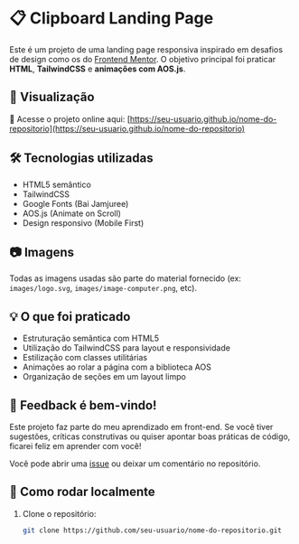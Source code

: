 # 📋 Clipboard Landing Page

Este é um projeto de uma landing page responsiva inspirado em desafios de design como os do [Frontend Mentor](https://www.frontendmentor.io/). O objetivo principal foi praticar **HTML**, **TailwindCSS** e **animações com AOS.js**.

## 🚀 Visualização

🔗 Acesse o projeto online aqui: [https://seu-usuario.github.io/nome-do-repositorio](https://seu-usuario.github.io/nome-do-repositorio)

## 🛠 Tecnologias utilizadas

- HTML5 semântico  
- TailwindCSS  
- Google Fonts (Bai Jamjuree)  
- AOS.js (Animate on Scroll)  
- Design responsivo (Mobile First)

## 📷 Imagens

Todas as imagens usadas são parte do material fornecido (ex: `images/logo.svg`, `images/image-computer.png`, etc).

## 💡 O que foi praticado

- Estruturação semântica com HTML5  
- Utilização do TailwindCSS para layout e responsividade  
- Estilização com classes utilitárias  
- Animações ao rolar a página com a biblioteca AOS  
- Organização de seções em um layout limpo

## 📩 Feedback é bem-vindo!

Este projeto faz parte do meu aprendizado em front-end. Se você tiver sugestões, críticas construtivas ou quiser apontar boas práticas de código, ficarei feliz em aprender com você!

Você pode abrir uma [issue](https://github.com/seu-usuario/nome-do-repositorio/issues) ou deixar um comentário no repositório.

## 📂 Como rodar localmente

1. Clone o repositório:
   ```bash
   git clone https://github.com/seu-usuario/nome-do-repositorio.git
